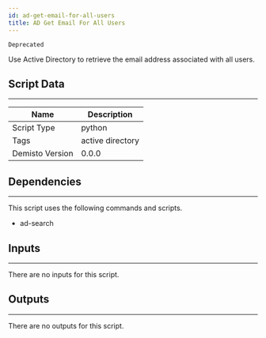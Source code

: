 ```yaml
---
id: ad-get-email-for-all-users
title: AD Get Email For All Users
---
```


`Deprecated`

Use Active Directory to retrieve the email address associated with all users.

## Script Data
---

| **Name** | **Description** |
| --- | --- |
| Script Type | python |
| Tags | active directory |
| Demisto Version | 0.0.0 |

## Dependencies
---
This script uses the following commands and scripts.
* ad-search

## Inputs
---
There are no inputs for this script.

## Outputs
---
There are no outputs for this script.

